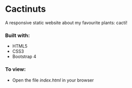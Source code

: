 # Cactinuts

A responsive static website about my favourite plants: cacti!

### Built with:

* HTML5
* CSS3
* Bootstrap 4

### To view:

* Open the file *index.html* in your browser
